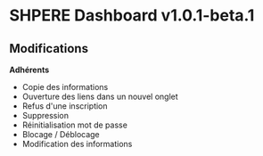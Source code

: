 # SHPERE Dashboard v1.0.1-beta.1

## Modifications

**Adhérents**

- Copie des informations
- Ouverture des liens dans un nouvel onglet
- Refus d'une inscription
- Suppression
- Réinitialisation mot de passe
- Blocage / Déblocage
- Modification des informations
